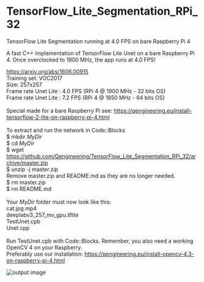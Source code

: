 # TensorFlow_Lite_Segmentation_RPi_32
TensorFlow Lite Segmentation running at 4.0 FPS on bare Raspberry Pi 4

A fast C++ implementation of TensorFlow Lite Unet on a bare Raspberry Pi 4.
Once overclocked to 1900 MHz, the app runs at 4.0 FPS!

https://arxiv.org/abs/1606.00915 <br/>
Training set: VOC2017 <br/>
Size: 257x257 <br/>
Frame rate Unet Lite : 4.0 FPS (RPi 4 @ 1900 MHz - 32 bits OS) <br/>
Frame rate Unet Lite : 7.2 FPS (RPi 4 @ 1850 MHz - 64 bits OS) <br/>
<br/>
Special made for a bare Raspberry Pi see: https://qengineering.eu/install-tensorflow-2-lite-on-raspberry-pi-4.html <br/>
<br/>
To extract and run the network in Code::Blocks <br/>
$ mkdir *MyDir* <br/>
$ cd *MyDir* <br/>
$ wget https://github.com/Qengineering/TensorFlow_Lite_Segmentation_RPi_32/archive/master.zip <br/>
$ unzip -j master.zip <br/>
Remove master.zip and README.md as they are no longer needed. <br/> 
$ rm master.zip <br/>
$ rm README.md <br/> <br/>
Your *MyDir* folder must now look like this: <br/> 
cat.jpg.mp4 <br/>
deeplabv3_257_mv_gpu.tflite <br/>
TestUnet.cpb <br/>
Unet.cpp<br/>
 <br/>
Run TestUnet.cpb with Code::Blocks. Remember, you also need a working OpenCV 4 on your Raspberry. <br/>
Preferably use our installation: https://qengineering.eu/install-opencv-4.3-on-raspberry-pi-4.html <br/>

![output image]( https://qengineering.eu/images/Unet_32.jpg )
